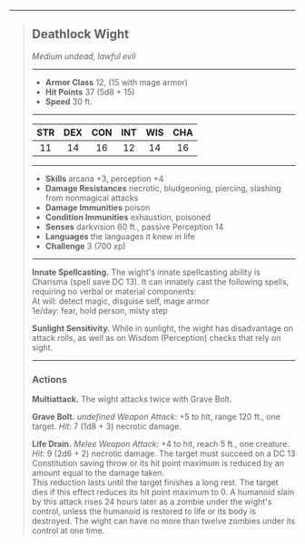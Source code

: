 ***
> ## Deathlock Wight
> *Medium undead, lawful evil*
> 
> ***
> 
> - **Armor Class** 12, (15 with mage armor)
> - **Hit Points** 37 (5d8 + 15)
> - **Speed** 30 ft.
> 
> ***
> 
> |STR|DEX|CON|INT|WIS|CHA|
> |:---:|:---:|:---:|:---:|:---:|:---:|
> |11|14|16|12|14|16|
> 
> ***
> 
> - **Skills** arcana +3, perception +4
> - **Damage Resistances** necrotic, bludgeoning, piercing, slashing from nonmagical attacks
> - **Damage Immunities** poison
> - **Condition Immunities** exhaustion, poisoned
> - **Senses** darkvision 60 ft., passive Perception 14
> - **Languages** the languages it knew in life
> - **Challenge** 3 (700 xp)
> 
> ***
> 
> **Innate Spellcasting.** The wight's innate spellcasting ability is Charisma (spell save DC 13). It can innately cast the following spells, requiring no verbal or material components:  
> At will: detect magic, disguise self, mage armor  
> 1e/day: fear, hold person, misty step
> 
> **Sunlight Sensitivity.** While in sunlight, the wight has disadvantage on attack rolls, as well as on Wisdom (Perception) checks that rely on sight.
> 
> ***
> 
> ### Actions
> **Multiattack.** The wight attacks twice with Grave Bolt.
> 
> **Grave Bolt.** *undefined Weapon Attack:* +5 to hit, range 120 ft., one target. *Hit:* 7 (1d8 + 3) necrotic damage.
> 
> **Life Drain.** *Melee Weapon Attack:* +4 to hit, reach 5 ft., one creature. *Hit:* 9 (2d6 + 2) necrotic damage. The target must succeed on a DC 13 Constitution saving throw or its hit point maximum is reduced by an amount equal to the damage taken.  
> This reduction lasts until the target finishes a long rest. The target dies if this effect reduces its hit point maximum to 0. A humanoid slain by this attack rises 24 hours later as a zombie under the wight's control, unless the humanoid is restored to life or its body is destroyed. The wight can have no more than twelve zombies under its control at one time.